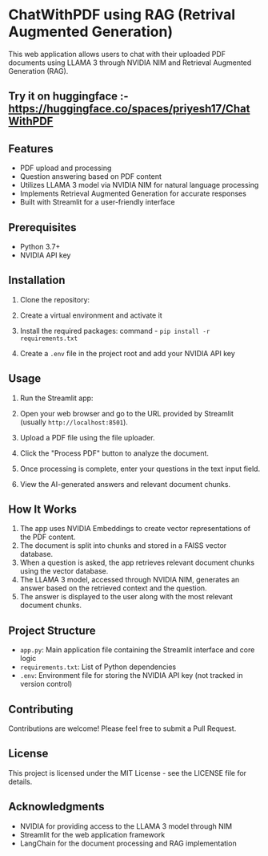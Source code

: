  # ChatWithPDF using RAG (Retrival Augmented Generation)

This web application allows users to chat with their uploaded PDF documents using LLAMA 3 through NVIDIA NIM and Retrieval Augmented Generation (RAG).

## Try it on huggingface :- https://huggingface.co/spaces/priyesh17/ChatWithPDF
## Features

- PDF upload and processing
- Question answering based on PDF content
- Utilizes LLAMA 3 model via NVIDIA NIM for natural language processing
- Implements Retrieval Augmented Generation for accurate responses
- Built with Streamlit for a user-friendly interface

## Prerequisites

- Python 3.7+
- NVIDIA API key

## Installation

1. Clone the repository:

2. Create a virtual environment and activate it

3. Install the required packages: command - `pip install -r requirements.txt`

4. Create a `.env` file in the project root and add your NVIDIA API key

## Usage

1. Run the Streamlit app:

2. Open your web browser and go to the URL provided by Streamlit (usually `http://localhost:8501`).

3. Upload a PDF file using the file uploader.

4. Click the "Process PDF" button to analyze the document.

5. Once processing is complete, enter your questions in the text input field.

6. View the AI-generated answers and relevant document chunks.

## How It Works

1. The app uses NVIDIA Embeddings to create vector representations of the PDF content.
2. The document is split into chunks and stored in a FAISS vector database.
3. When a question is asked, the app retrieves relevant document chunks using the vector database.
4. The LLAMA 3 model, accessed through NVIDIA NIM, generates an answer based on the retrieved context and the question.
5. The answer is displayed to the user along with the most relevant document chunks.

## Project Structure

- `app.py`: Main application file containing the Streamlit interface and core logic
- `requirements.txt`: List of Python dependencies
- `.env`: Environment file for storing the NVIDIA API key (not tracked in version control)

## Contributing

Contributions are welcome! Please feel free to submit a Pull Request.

## License

This project is licensed under the MIT License - see the LICENSE file for details.

## Acknowledgments

- NVIDIA for providing access to the LLAMA 3 model through NIM
- Streamlit for the web application framework
- LangChain for the document processing and RAG implementation

